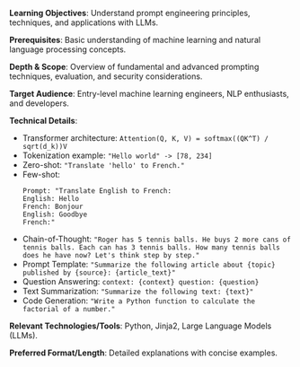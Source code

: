 **Learning Objectives**: Understand prompt engineering principles, techniques, and applications with LLMs.

**Prerequisites**: Basic understanding of machine learning and natural language processing concepts.

**Depth & Scope**: Overview of fundamental and advanced prompting techniques, evaluation, and security considerations.

**Target Audience**: Entry-level machine learning engineers, NLP enthusiasts, and developers.

**Technical Details**:

*   Transformer architecture: `Attention(Q, K, V) = softmax((QK^T) / sqrt(d_k))V`
*   Tokenization example: `"Hello world" -> [78, 234]`
*   Zero-shot: `"Translate 'hello' to French."`
*   Few-shot:
    ```
    Prompt: "Translate English to French:
    English: Hello
    French: Bonjour
    English: Goodbye
    French:"
    ```
*   Chain-of-Thought: `"Roger has 5 tennis balls. He buys 2 more cans of tennis balls. Each can has 3 tennis balls. How many tennis balls does he have now? Let's think step by step."`
*   Prompt Template: `"Summarize the following article about {topic} published by {source}: {article_text}"`
*   Question Answering: `context: {context} question: {question}`
*   Text Summarization: `"Summarize the following text: {text}"`
*   Code Generation: `"Write a Python function to calculate the factorial of a number."`

**Relevant Technologies/Tools**: Python, Jinja2, Large Language Models (LLMs).

**Preferred Format/Length**: Detailed explanations with concise examples.
